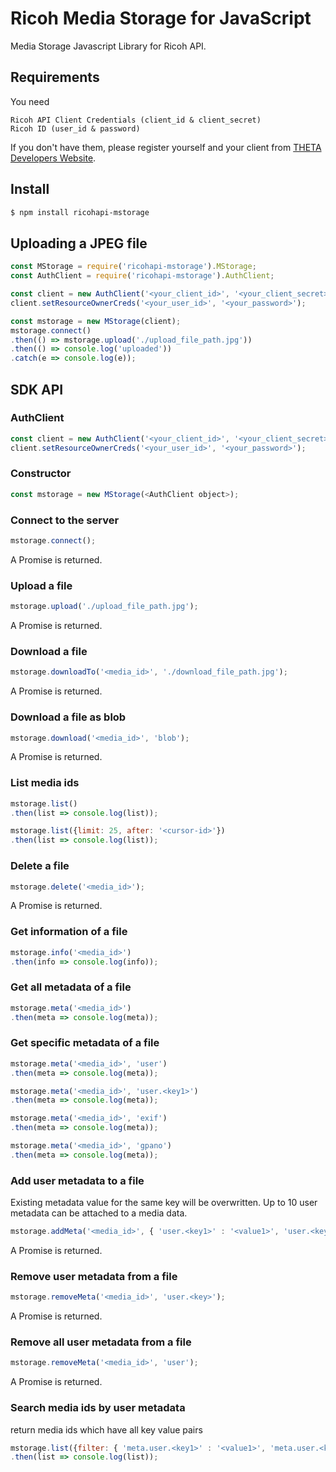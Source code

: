 # Ricoh Media Storage for JavaScript

Media Storage Javascript Library for Ricoh API.

## Requirements

You need

    Ricoh API Client Credentials (client_id & client_secret)
    Ricoh ID (user_id & password)

If you don't have them, please register yourself and your client from [THETA Developers Website](http://contest.theta360.com/).

## Install

```sh
$ npm install ricohapi-mstorage
```

## Uploading a JPEG file

```JavaScript
const MStorage = require('ricohapi-mstorage').MStorage;
const AuthClient = require('ricohapi-mstorage').AuthClient;

const client = new AuthClient('<your_client_id>', '<your_client_secret>');
client.setResourceOwnerCreds('<your_user_id>', '<your_password>');

const mstorage = new MStorage(client);
mstorage.connect()
.then(() => mstorage.upload('./upload_file_path.jpg'))
.then(() => console.log('uploaded'))
.catch(e => console.log(e));
```

## SDK API

### AuthClient

```JavaScript
const client = new AuthClient('<your_client_id>', '<your_client_secret>');
client.setResourceOwnerCreds('<your_user_id>', '<your_password>');
```

### Constructor

```JavaScript
const mstorage = new MStorage(<AuthClient object>);
```

### Connect to the server

```JavaScript
mstorage.connect();
```
A Promise is returned.

### Upload a file

```JavaScript
mstorage.upload('./upload_file_path.jpg');
```
A Promise is returned.

### Download a file

```JavaScript
mstorage.downloadTo('<media_id>', './download_file_path.jpg');
```
A Promise is returned.

### Download a file as blob

```JavaScript
mstorage.download('<media_id>', 'blob');
```
A Promise is returned.

### List media ids

```JavaScript
mstorage.list()
.then(list => console.log(list));

mstorage.list({limit: 25, after: '<cursor-id>'})
.then(list => console.log(list));
```

### Delete a file

```JavaScript
mstorage.delete('<media_id>');
```
A Promise is returned.

### Get information of a file

```JavaScript
mstorage.info('<media_id>')
.then(info => console.log(info));
```

### Get all metadata of a file

```JavaScript
mstorage.meta('<media_id>')
.then(meta => console.log(meta));
```

### Get specific metadata of a file

```JavaScript
mstorage.meta('<media_id>', 'user')
.then(meta => console.log(meta));

mstorage.meta('<media_id>', 'user.<key1>')
.then(meta => console.log(meta));

mstorage.meta('<media_id>', 'exif')
.then(meta => console.log(meta));

mstorage.meta('<media_id>', 'gpano')
.then(meta => console.log(meta));
```

### Add user metadata to a file

Existing metadata value for the same key will be overwritten.
Up to 10 user metadata can be attached to a media data.

```JavaScript
mstorage.addMeta('<media_id>', { 'user.<key1>' : '<value1>', 'user.<key2>' : '<value2>', ...});
```

A Promise is returned.

### Remove user metadata from a file

```JavaScript
mstorage.removeMeta('<media_id>', 'user.<key>');
```

A Promise is returned.

### Remove all user metadata from a file

```JavaScript
mstorage.removeMeta('<media_id>', 'user');
```

A Promise is returned.

### Search media ids by user metadata

return media ids which have all key value pairs

```JavaScript
mstorage.list({filter: { 'meta.user.<key1>' : '<value1>', 'meta.user.<key2>' : '<value2>', ...}})
.then(list => console.log(list));
```
